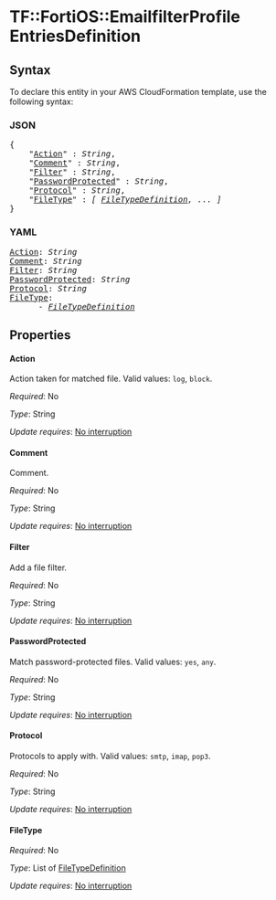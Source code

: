 # TF::FortiOS::EmailfilterProfile EntriesDefinition

## Syntax

To declare this entity in your AWS CloudFormation template, use the following syntax:

### JSON

<pre>
{
    "<a href="#action" title="Action">Action</a>" : <i>String</i>,
    "<a href="#comment" title="Comment">Comment</a>" : <i>String</i>,
    "<a href="#filter" title="Filter">Filter</a>" : <i>String</i>,
    "<a href="#passwordprotected" title="PasswordProtected">PasswordProtected</a>" : <i>String</i>,
    "<a href="#protocol" title="Protocol">Protocol</a>" : <i>String</i>,
    "<a href="#filetype" title="FileType">FileType</a>" : <i>[ <a href="filetypedefinition.md">FileTypeDefinition</a>, ... ]</i>
}
</pre>

### YAML

<pre>
<a href="#action" title="Action">Action</a>: <i>String</i>
<a href="#comment" title="Comment">Comment</a>: <i>String</i>
<a href="#filter" title="Filter">Filter</a>: <i>String</i>
<a href="#passwordprotected" title="PasswordProtected">PasswordProtected</a>: <i>String</i>
<a href="#protocol" title="Protocol">Protocol</a>: <i>String</i>
<a href="#filetype" title="FileType">FileType</a>: <i>
      - <a href="filetypedefinition.md">FileTypeDefinition</a></i>
</pre>

## Properties

#### Action

Action taken for matched file. Valid values: `log`, `block`.

_Required_: No

_Type_: String

_Update requires_: [No interruption](https://docs.aws.amazon.com/AWSCloudFormation/latest/UserGuide/using-cfn-updating-stacks-update-behaviors.html#update-no-interrupt)

#### Comment

Comment.

_Required_: No

_Type_: String

_Update requires_: [No interruption](https://docs.aws.amazon.com/AWSCloudFormation/latest/UserGuide/using-cfn-updating-stacks-update-behaviors.html#update-no-interrupt)

#### Filter

Add a file filter.

_Required_: No

_Type_: String

_Update requires_: [No interruption](https://docs.aws.amazon.com/AWSCloudFormation/latest/UserGuide/using-cfn-updating-stacks-update-behaviors.html#update-no-interrupt)

#### PasswordProtected

Match password-protected files. Valid values: `yes`, `any`.

_Required_: No

_Type_: String

_Update requires_: [No interruption](https://docs.aws.amazon.com/AWSCloudFormation/latest/UserGuide/using-cfn-updating-stacks-update-behaviors.html#update-no-interrupt)

#### Protocol

Protocols to apply with. Valid values: `smtp`, `imap`, `pop3`.

_Required_: No

_Type_: String

_Update requires_: [No interruption](https://docs.aws.amazon.com/AWSCloudFormation/latest/UserGuide/using-cfn-updating-stacks-update-behaviors.html#update-no-interrupt)

#### FileType

_Required_: No

_Type_: List of <a href="filetypedefinition.md">FileTypeDefinition</a>

_Update requires_: [No interruption](https://docs.aws.amazon.com/AWSCloudFormation/latest/UserGuide/using-cfn-updating-stacks-update-behaviors.html#update-no-interrupt)

